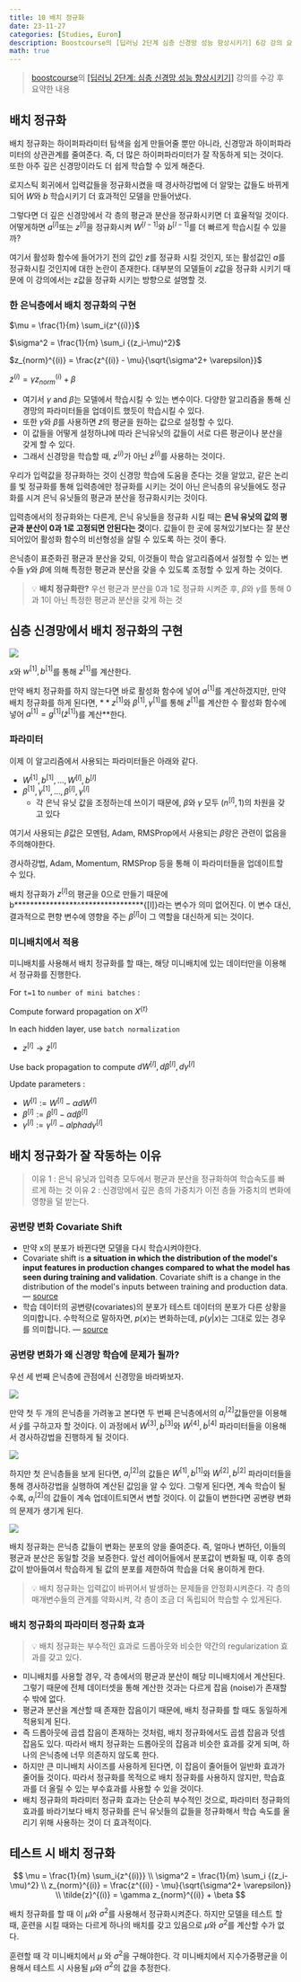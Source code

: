 ```yaml
---
title: 10 배치 정규화
date: 23-11-27
categories: [Studies, Euron]
description: Boostcourse의 [딥러닝 2단계 심층 신경망 성능 향상시키기] 6강 강의 요약
math: true
---
```


> [boostcourse](https://www.boostcourse.org)의 [[딥러닝 2단계: 심층 신경망 성능 향상시키기]](https://www.boostcourse.org/ai216/) 강의를 수강 후 요약한 내용


## 배치 정규화

배치 정규화는 하이퍼파라미터 탐색을 쉽게 만들어줄 뿐만 아니라, 신경망과 하이퍼파라미터의 상관관계를 줄여준다. 즉, 더 많은 하이퍼파라미터가 잘 작동하게 되는 것이다. 또한 아주 깊은 신경망이라도 더 쉽게 학습할 수 있게 해준다. 

로지스틱 회귀에서 입력값들을 정규화시켰을 때 경사하강법에 더 알맞는 값들도 바뀌게 되어 $W$와 $b$ 학습시키기 더 효과적인 모델을 만들어냈다.

그렇다면 더 깊은 신경망에서 각 층의 평균과 분산을 정규화시키면 더 효율적일 것이다. 어떻게하면 $a^{[l]}$또는 $z^{[l]}$을 정규화시켜 $W^{[l-1]}$와 $b^{[l-1]}$를 더 빠르게 학습시킬 수 있을까? 

여기서 활성화 함수에 들어가기 전의 값인 $z$를 정규화 시킬 것인지, 또는 활성값인 $a$를 정규화시킬 것인지에 대한 논란이 존재한다. 대부분의 모델들이 $z$값을 정규화 시키기 때문에 이 강의에서는 z값을 정규화 시키는 방향으로 설명할 것.

### 한 은닉층에서 배치 정규화의 구현

$\mu = \frac{1}{m} \sum_i{z^{(i)}}$

$\sigma^2 = \frac{1}{m} \sum_i {(z_i-\mu)^2}$

$z_{norm}^{(i)} = \frac{z^{(i)} - \mu}{\sqrt{\sigma^2+ \varepsilon}}$

$\tilde{z}^{(i)} = \gamma z_{norm}^{(i)} + \beta$

- 여기서 $\gamma$  and $\beta$는 모델에서 학습시킬 수 있는 변수이다. 다양한 알고리즘을 통해 신경망의 파라미터들을 업데이트 했듯이 학습시킬 수 있다.
- 또한 $\gamma$와 $\beta$를 사용하면 $\tilde{z}$의 평균을 원하는 값으로 설정할 수 있다.
- 이 값들을 어떻게 설정하냐에 따라 은닉유닛의 값들이 서로 다른 평균이나 분산을 갖게 할 수 있다.
- 그래서 신경망을 학습할 때, $z^{(i)}$가 아닌 $\tilde{z}^{(i)}$를 사용하는 것이다.

우리가 입력값을 정규화하는 것이 신경망 학습에 도움을 준다는 것을 알았고, 같은 논리를 빛 정규화를 통해 입력층에만 정규화를 시키는 것이 아닌 은닉층의 유닛들에도 정규화를 시겨 은닉 유닛들의 평균과 분산을 정규화시키는 것이다.

입력층에서의 정규화와는 다른게, 은닉 유닛들을 정규화 시킬 때는 **은닉 유닛의 값의 평균과 분산이 0과 1로 고정되면 안된다는 것**이다. 값들이 한 곳에 뭉쳐있기보다는 잘 분산되어있어 활성화 함수의 비선형성을 살릴 수 있도록 하는 것이 좋다.  

은닉층이 표준화괸 평균과 분산을 갖되, 이것들이 학습 알고리즘에서 설정할 수 있는 변수들 $\gamma$와 $\beta$에 의해 특정한 평균과 분산을 갖을 수 있도록 조정할 수 있게 하는 것이다. 

>💡 **배치 정규화란?** 우선 평균과 분산을 $0$과 $1$로 정규화 시켜준 후, $\beta$와 $\gamma$를 통해 $0$과 $1$이 아닌 특정한 평균과 분산을 갖게 하는 것

## 심층 신경망에서 배치 정규화의 구현

![](https://velog.velcdn.com/images/pehye89/post/47182306-0891-4bb0-a0bf-67a5d9d404bc/image.png)

$x$와 $w^{[1]}, b^{[1]}$를 통해 $z^{[1]}$를 계산한다.

만약 배치 정규화를 하지 않는다면 바로 활성화 함수에 넣어 $a^{[1]}$를 계산하겠지만, 만약 배치 정규화를 하게 된다면, $**z^{[1]}$와  $\beta^{[1]}, \gamma^{[1]}$를 통해 $\tilde{z}^{[1]}$를 계산한 수 활성화 함수에 넣어 $a^{[1]} = g^{[1]}(\tilde{z}^{[1]})$를 계산**한다. 

### 파라미터

이제 이 알고리즘에서 사용되는 파라미터들은 아래와 같다.

- $W^{[1]}, b^{[1]}, …, W^{[l]}, b^{[l]}$
- $\beta^{[1]}, \gamma^{[1]}, …, \beta^{[l]}, \gamma^{[l]}$
    - 각 은닉 유닛 값을 조정하는데 쓰이기 때문에, $\beta$와 $\gamma$ 모두 $(n^{[l]},1)$의 차원을 갖고 있다

여기서 사용되는 $\beta$값은 모멘텀, Adam, RMSProp에서 사용되는 $\beta$랑은 관련이 없음을 주의해야한다. 

경사하강법, Adam, Momentum, RMSProp 등을 통해 이 파라미터들을 업데이트할 수 있다. 

배치 정규화가 $z^{[l]}$의 평균을 $0$으로 만들기 때문에 b****************^****************{[l]}라는 변수가 의미 없어진다. 이 변수 대신, 결과적으로 편향 변수에 영향을 주는 $\beta^{[l]}$이 그 역할을 대신하게 되는 것이다. 

### 미니배치에서 적용

미니배치를 사용해서 배치 정규화를 할 때는, 해당 미니배치에 있는 데이터만을 이용해서 정규화를 진행한다. 

For `t=1` to `number of mini batches` :

Compute forward propagation on $X^{\{t\}}$

In each hidden layer, use `batch normalization`

- $z^{[l]} → \tilde{z}^{[l]}$

Use back propagation to compute $dW^{[l]}, d\beta^{[l]}, d\gamma^{[l]}$ 

Update parameters :

- $W^{[l]} := W^{[l]} - \alpha dW^{[l]}$
- $\beta^{[l]} := \beta^{[l]} -  \alpha d\beta^{[l]}$
- $\gamma^{[l]} := \gamma^{[l]} - alpha d\gamma^{[l]}$

## 배치 정규화가 잘 작동하는 이유
> 이유 1 : 은닉 유닛과 입력층 모두에서 평균과 분산을 정규화하여 학습속도를 빠르게 하는 것
이유 2 : 신경망에서 깊은 층의 가중치가 이전 층들 가중치의 변화에 영향을 덜 받는다. 

### 공변량 변화 Covariate Shift

- 만약 x의 분포가 바뀐다면 모델을 다시 학습시켜야한다.
- Covariate shift is **a situation in which the distribution of the model's input features in production changes compared to what the model has seen during training and validation**. Covariate shift is a change in the distribution of the model's inputs between training and production data. — [source](https://towardsdatascience.com/detecting-covariate-shift-a-guide-to-the-multivariate-approach-c099bd1891b9)
- 학습 데이터의 공변량(covariates)의 분포가 테스트 데이터의 분포가 다른 상황을 의미합니다. 수학적으로 말하자면, $p(x)$는 변화하는데, $p(y|x)$는 그대로 있는 경우를 의미합니다. — [source](https://ko.d2l.ai/chapter_deep-learning-basics/environment.html)

### 공변량 변화가 왜 신경망 학습에 문제가 될까?

우선 세 번째 은닉층에 관점에서 신경망을 바라봐보자.

![](https://velog.velcdn.com/images/pehye89/post/2b3b63e7-dec6-4b03-bfc1-091a7b357beb/image.png)

만약 첫 두 개의 은닉층을 가려놓고 본다면 두 번째 은닉층에서의 $a^{[2]}_i$값들만을 이용해서 $\hat{y}$를 구하고자 할 것이다. 이 과정에서 $W^{[3]}, b^{[3]}$와 $W^{[4]}, b^{[4]}$ 파라미터들을 이용해서 경사하강법을 진행하게 될 것이다. 

![](https://velog.velcdn.com/images/pehye89/post/7141d09a-1bd4-4501-b50e-755ea40a6899/image.png)

하지만 첫 은닉층들을 보게 된다면, $a^{[2]}_i$의 값들은 $W^{[1]}, b^{[1]}$와 $W^{[2]}, b^{[2]}$ 파라미터들을 통해 경사하강법을 실행하여 계산된 값임을 알 수 있다. 그렇게 된다면, 계속 학습이 될수록, $a^{[2]}_i$의 값들이 계속 업데이트되면서 변할 것이다. 이 값들이 변한다면 공변량 변화의 문제가 생기게 된다. 

![](https://velog.velcdn.com/images/pehye89/post/8d97a6d6-c1cf-4cea-8272-9d9c2952f424/image.png)

배치 정규화는 은닉층 값들이 변화는 분포의 양을 줄여준다. 즉, 얼마나 변하던, 이들의 평균과 분산은 동일할 것을 보증한다. 앞선 레이어들에서 분포값이 변화될 때, 이후 층의 값이 받아들여서 학습하게 될 값의 분포를 제한하여 학습을 더욱 용이하게 한다. 

> 💡 배치 정규화는 입력값이 바뀌어서 발생하는 문제들을 안정화시켜준다. 각 층의 매개변수들의 관계를 약화시켜, 각 층이 조금 더 독립되어 학습할 수 있게된다.

### 배치 정규화의 파라미터 정규화 효과
> 💡 배치 정규화는 부수적인 효과로 드롭아웃와 비슷한 약간의 regularization 효과를 갖고 있다.

- 미니배치를 사용할 경우, 각 층에서의 평균과 분산이 해당 미니배치에서 계산된다. 그렇기 때문에 전체 데이터셋을 통해 계산한 것과는 다르게 잡음 (noise)가 존재할 수 밖에 없다.
- 평균과 분산을 계산할 때 존재한 잡음이기 때문에, 배치 정규화를 할 때도 동일하게 적용되게 된다.
- 즉 드롭아웃에 곱셉 잡음이 존재하는 것처럼, 배치 정규화에서도 곱셈 잡음과 덧셈 잡음도 있다. 따라서 배치 정규화는 드롭아웃의 잡음과 비슷한 효과를 갖게 되며, 하나의 은닉층에 너무 의존하지 않도록 한다.
- 하지만 큰 미니배치 사이즈를 사용하게 된다면, 이 잡음이 줄어들어 일반화 효과가 줄어들 것이다. 따라서 정규화를 목적으로 배치 정규화를 사용하지 않지만, 학습효과를 더 올릴 수 있는 부수효과를 사용할 수 있을 것이다.
- 배치 정규화의 파라미터 정규화 효과는 단순히 부수적인 것으로, 파라미터 정규화의 효과를 바라기보다 배치 정규화를 은닉 유닛들의 값들을 정규화해서 학습 속도를 올리기 위해 사용하는 것이 더 효과적이다.

## 테스트 시 배치 정규화

$$
\mu = \frac{1}{m} \sum_i{z^{(i)}} \\ \sigma^2 = \frac{1}{m} \sum_i {(z_i-\mu)^2} \\ z_{norm}^{(i)} = \frac{z^{(i)} - \mu}{\sqrt{\sigma^2+ \varepsilon}} \\ \tilde{z}^{(i)} = \gamma z_{norm}^{(i)} + \beta
$$

배치 정규화를 할 때 이 $\mu$와 $\sigma^2$를 사용해서 정규화시켜준다. 하지만 모델을 테스트 할 때, 훈련을 시킬 때와는 다르게 하나의 배치를 갖고 있음으로 $\mu$와 $\sigma^2$를 계산할 수가 없다. 

훈련할 때 각 미니배치에서 $\mu$ 와 $\sigma^2$을 구해야한다. 각 미니배치에서 지수가중평균을 이용해서 테스트 시 사용될 $\mu$와 $\sigma^2$의 값을 추정한다.